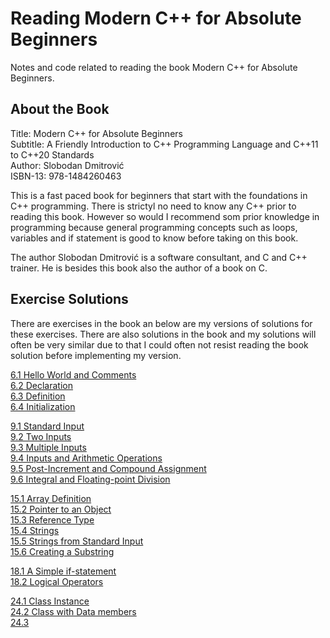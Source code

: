 # Reading Modern C++ for Absolute Beginners

Notes and code related to reading the book Modern C++ for Absolute Beginners.

## About the Book

Title: Modern C++ for Absolute Beginners  
Subtitle: A Friendly Introduction to C++ Programming Language and C++11 to C++20 Standards  
Author: Slobodan Dmitrović  
ISBN-13: 978-1484260463  

This is a fast paced book for beginners that start with the foundations in C++ programming. There is strictyl no need to know any C++ prior to reading this book. However so would I recommend som prior knowledge in programming because general programming concepts such as loops, variables and if statement is good to know before taking on this book.

The author Slobodan Dmitrović is a software consultant, and C and C++ trainer. He is besides this book also the author of a book on C.

## Exercise Solutions

There are exercises in the book an below are my versions of solutions for these exercises. There are also solutions in the book and my solutions will often be very similar due to that I could often not resist reading the book solution before implementing my version.

[6.1 Hello World and Comments](./exercises/chapter-06/exercise-06-01/source/exercise-06-01.cpp)  
[6.2 Declaration](./exercises/chapter-06/exercise-06-02/exercise-06-02.cpp)  
[6.3 Definition](./exercises/chapter-06/exercise-06-03/exercise-06-03.cpp)  
[6.4 Initialization](./exercises/chapter-06/exercise-06-04/exercise-06-04.cpp)  

[9.1 Standard Input](./exercises/chapter-09/exercise-09-01/exercise-09-01.cpp)  
[9.2 Two Inputs](./exercises/chapter-09/exercise-09-02/exercise-09-02.cpp)  
[9.3 Multiple Inputs](./exercises/chapter-09/exercise-09-03/exercise-09-03.cpp)  
[9.4 Inputs and Arithmetic Operations](./exercises/chapter-09/exercise-09-04/exercise-09-04.cpp)  
[9.5 Post-Increment and Compound Assignment](./exercises/chapter-09/exercise-09-05/exercise-09-05.cpp)  
[9.6 Integral and Floating-point Division](./exercises/chapter-09/exercise-09-06/exercise-09-06.cpp)  

[15.1 Array Definition](./exercises/chapter-15/exercise-15-01/exercise-15-01.cpp)  
[15.2 Pointer to an Object](./exercises/chapter-15/exercise-15-02/exercise-15-02.cpp)  
[15.3 Reference Type](./exercises/chapter-15/exercise-15-02/exercise-15-02.cpp)  
[15.4 Strings](./exercises/chapter-15/exercise-15-04/exercise-15-04.cpp)  
[15.5 Strings from Standard Input](./exercises/chapter-15/exercise-15-05/exercise-15-05.cpp)  
[15.6 Creating a Substring](./exercises/chapter-15/exercise-15-06/exercise-15-06.cpp)  

[18.1 A Simple if-statement](./exercises/chapter-18/exercise-18-01/exercise-18-01.cpp)  
[18.2 Logical Operators](./exercises/chapter-18/exercise-18-02/exercise-18-02.cpp)  

[24.1 Class Instance](./exercises/chapter-24/exercise-24-01/exercise-24-01.cpp)  
[24.2 Class with Data members](./exercises/chapter-24/exercise-24-02/exercise-24-02.cpp)  
[24.3](./exercises/chapter-24/exercise-24-03/exercise-24-03.cpp)  
